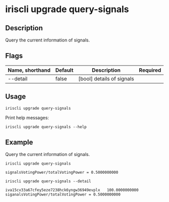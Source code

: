 # iriscli upgrade query-signals

## Description

Query the current information of signals.

## Flags

| Name, shorthand | Default               | Description                                                                                                                                 | Required |
| --------------- | --------------------- | --------------------------------------------------------------------------------------------------------------------------------------------| -------- |
| --detail        | false                 | [bool] details of signals                                                                                                                 |          |

## Usage

```
iriscli upgrade query-signals
```

Print help messages:

```
iriscli upgrade query-signals --help
```

## Example

Query the current information of signals.

```
iriscli upgrade query-signals
```

```
signalsVotingPower/totalVotingPower = 0.5000000000
```

```
iriscli upgrade query-signals --detail
```

```
iva15cv33a67cfey5eze7238hck6yngw36949evplx   100.0000000000
siganalsVotingPower/totalVotingPower = 0.5000000000
```
